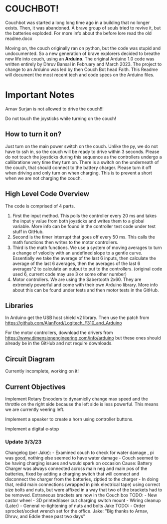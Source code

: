 # COUCHBOT!

Couchbot was started a long long time ago in a building that no longer exists. Then, it was abandoned. A brave group of souls tried to revive it, but the batteries exploded. For more info about the before lore read the old readme.docx

Moving on, the couch originally ran on python, but the code was stupid and undocumented. So a new generation of brave explorers decided to breathe new life into couch, using an **Arduino**. The original Arduino 1.0 code was written entirely by Dhruv Bansal in February and March 2023. The project to change to an Arduino was led by then Couch Bot head Faith. This Readme will document the most recent tech and code specs on the Arduino files.


# Important Notes

Arnav Surjan is not allowed to drive the couch!!!

Do not touch the joysticks while turning on the couch!

## How to turn it on?
Just turn on the main power switch on the couch. Unlike the py, we do not have to ssh in, so the couch will be ready to drive within 3 seconds. Please do not touch the joysticks during this sequence as the controllers undergo a callibratione very time they turn on. There is a switch on the underneath of the couch, that should connect to the battery charger. Please turn it off when driving and only turn on when charging. This is to prevent a short when we are not charging the couch.

## High Level Code Overview

The code is comprised of 4 parts. 
1. First the input method. This polls the controller every 20 ms and takes the input y value from both joysticks and writes them to a global variable. More info can be found in the controller test code under test stuff in GitHub.
2. Second is the timer interrupt that goes off every 50 ms. This calls the math functions then writes to the motor controllers.
3. Third is the math functions. We use a system of moving averages to turn a change of velocity with an undefined slope to a gentle curve. Essentially we take the average of the last 6 inputs, then calculate the average of the last 6 averages, then the averages of the last 6 averages^2 to calculate an output to put to the controllers. (original code used 6, current code may use 3 or some other number)
4. Motor controllers. We are using the Sabertooth 2x60. They are extremely powerful and come with their own Arduino library. More info about this can be found under tests and then motor tests in the GitHub.
## Libraries

In Arduino get the USB host shield v2 library. Then use the patch from https://github.com/AlanFord/Logitech_F310_and_Arduino

For the motor controllers, download the drivers from 
https://www.dimensionengineering.com/info/arduino
but these ones should already be in the GitHub and not require downloads.

## Circuit Diagram

Currently incomplete, working on it!

## Current Objectives

Implement Rotary Encoders to dynamiclly change max speed and the throttle on the right side because the left side is less powerful. This means we are currently veering left.

Implement a speaker to create a horn using controller buttons.

Implement a digital e-stop

### Update 3/3/23
Changelog (per Jake): - Examined couch to check for water damage , pi was good, nothing else seemed to have water damage - Couch seemed to be having charging issues and would spark on occasion Cause: Battery Charger was always connected across main neg and main pos of the batteries, fixed by adding a charging switch that will connect and disconnect the charger from the batteries, ziptied to the charger - In doing that, redid main connections (wrapped in pink electrical tape) using correct size bolts and nuts, but were affixed in a way that two of the brackets had to be removed. Extraneous brackets are now in the Couch box TODO: - New castor wheel - 3D printed/laser cut charging switch mount - Wiring cleanup (Later) - General re-tightening of nuts and bolts Jake TODO: - Order sprocket/socket wrench set for the office. 
Jake: "Big thanks to Arnav, Dhruv, and Eddie these past two days"
